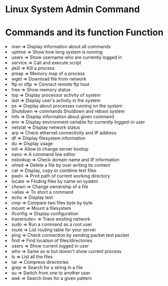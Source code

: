 # Linux System Admin Command

# Commands and its function Function


<li>man  			=>	Display information about all commands
<li>uptime			=>	Show how long system is running
<li>users			=>	Show username who are currently logged in
<li>service			=>	Call and execute script
<li>pkill			=>	Kill a process
<li>pmap			=>	Memory map of a process
<li>wget			=>	Download file from network
<li>ftp or sftp	    =>    Connect remote ftp host
<li>free	        =>    Show memory status
<li>top	            =>    Display processor activity of system
<li>last	        =>    Display user's activity in the system
<li>ps	            =>   Display about processes running on the system
<li>Shutdown        =>   commands	Shutdown and reboot system
<li>info	        =>  	Display information about given command
<li>env				=>	Display environment variable for currently logged-in user
<li>netstat			=>	Display network status
<li>arp				=>	Check ethernet connectivity and IP address
<li>df				=>	Display filesystem information
<li>du				=>	Display usage
<li>init			=>	Allow to change server bootup
<li>nano			=>	A command line editor
<li>nslookup		=>	Check domain name and IP information
<li>shred			=>	Delete a file by over writing its content
<li>cat				=>	Display, copy or combine text files
<li>pwd>			=>	Print path of current working directory
<li>locate			=>	Finding files by name on system
<li>chown			=>	Change ownership of a file
<li>>alias			=>	To short a command
<li>echo			=>	Display text
<li>cmp				=>	Compare two files byte by byte
<li>mount			=>	Mount a filesystem
<li>ifconfig        =>    Display configuration
<li>traceroute>	    =>   Trace existing network
<li>sudo			=>	Run a command as a root user
<li>route			=>	List routing table for your server
<li>ping			=>	Check connection by sending packet test packet
<li>find			=>	Find location of files/directories
<li>users			=>	Show current logged in user
<li>who				=>	Same as w but doesn't show current process
<li>ls				=>	List all the files
<li>tar				=>	Compress directories
<li>grep			=>		Search for a string in a file
<li>su				=>			Switch from one to another user
<li>awk				=>		Search lines for a given pattern

